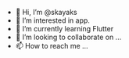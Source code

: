 - 👋 Hi, I’m @skayaks
- 👀 I’m interested in app. 
- 🌱 I’m currently learning Flutter 
- 💞️ I’m looking to collaborate on ...
- 📫 How to reach me ...

<!---
skayaks/skayaks is a ✨ special ✨ repository because its `README.md` (this file) appears on your GitHub profile.
You can click the Preview link to take a look at your changes.
--->
